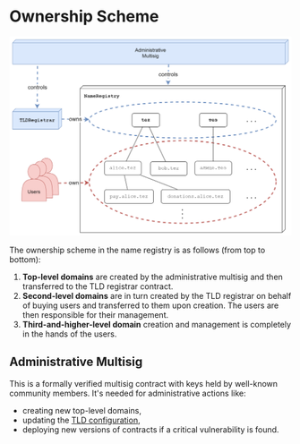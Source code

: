 # Ownership Scheme

![Ownership Scheme](../.gitbook/assets/ownership.png)

The ownership scheme in the name registry is as follows \(from top to bottom\):

1. **Top-level domains** are created by the administrative multisig and then transferred to the TLD registrar contract.
2. **Second-level domains** are in turn created by the TLD registrar on behalf of buying users and transferred to them upon creation. The users are then responsible for their management.
3. **Third-and-higher-level domain** creation and management is completely in the hands of the users.

## Administrative Multisig

This is a formally verified multisig contract with keys held by well-known community members. It's needed for administrative actions like:

* creating new top-level domains,
* updating the [TLD configuration](top-level-domain-registrar.md#configuration),
* deploying new versions of contracts if a critical vulnerability is found.

